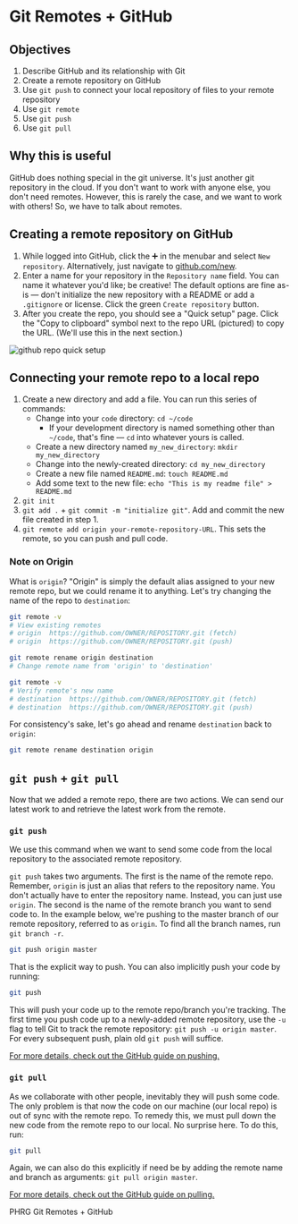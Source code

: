 # Git Remotes + GitHub

## Objectives
1. Describe GitHub and its relationship with Git
2. Create a remote repository on GitHub
3. Use `git push` to connect your local repository of files to your remote repository
4. Use `git remote`
5. Use `git push`
6. Use `git pull`

## Why this is useful
GitHub does nothing special in the git universe. It's just another git repository in the cloud. If you don't want to work with anyone else, you don't need remotes. However, this is rarely the case, and we want to work with others! So, we have to talk about remotes.

## Creating a remote repository on GitHub
1. While logged into GitHub, click the :heavy_plus_sign: in the menubar and select `New repository`. Alternatively, just navigate to [github.com/new](https://github.com/new).
2. Enter a name for your repository in the `Repository name` field. You can name it whatever you'd like; be creative! The default options are fine as-is — don't initialize the new repository with a README or add a `.gitignore` or license. Click the green `Create repository` button.
3. After you create the repo, you should see a "Quick setup" page. Click the "Copy to clipboard" symbol next to the repo URL (pictured) to copy the URL. (We'll use this in the next section.)

![github repo quick setup](https://curriculum-content.s3.amazonaws.com/web-development/enough-git-for-learn-co/github_quick_setup.png)

## Connecting your remote repo to a local repo
1. Create a new directory and add a file. You can run this series of commands:
    * Change into your `code` directory: `cd ~/code`
      - If your development directory is named something other than `~/code`, that's fine — `cd` into whatever yours is called.
    * Create a new directory named `my_new_directory`: `mkdir my_new_directory`
    * Change into the newly-created directory: `cd my_new_directory`
    * Create a new file named `README.md`: `touch README.md`
    * Add some text to the new file: `echo "This is my readme file" > README.md`
2. `git init`
3. `git add .` + `git commit -m "initialize git"`. Add and commit the new file created in step 1.
4. `git remote add origin your-remote-repository-URL`. This sets the remote, so you can push and pull code.

### Note on Origin
What is `origin`? "Origin" is simply the default alias assigned to your new remote repo, but we could rename it to anything. Let's try changing the name of the repo to `destination`:

```bash
git remote -v
# View existing remotes
# origin  https://github.com/OWNER/REPOSITORY.git (fetch)
# origin  https://github.com/OWNER/REPOSITORY.git (push)

git remote rename origin destination
# Change remote name from 'origin' to 'destination'

git remote -v
# Verify remote's new name
# destination  https://github.com/OWNER/REPOSITORY.git (fetch)
# destination  https://github.com/OWNER/REPOSITORY.git (push)
```

For consistency's sake, let's go ahead and rename `destination` back to `origin`:

```bash
git remote rename destination origin
```

## `git push` + `git pull`

Now that we added a remote repo, there are two actions. We can send our latest work to and retrieve the latest work from the remote.

### `git push`

We use this command when we want to send some code from the local repository to the associated remote repository.

`git push` takes two arguments. The first is the name of the remote repo. Remember, `origin` is just an alias that refers to the repository name. You don't actually have to enter the repository name. Instead, you can just use `origin`. The second is the name of the remote branch you want to send code to. In the example below, we're pushing to the master branch of our remote repository, referred to as `origin`. To find all the branch names, run `git branch -r`.

```bash
git push origin master
```

That is the explicit way to push. You can also implicitly push your code by running:

```bash
git push
```
This will push your code up to the remote repo/branch you're tracking. The first time you push code up to a newly-added remote repository, use the `-u` flag to tell Git to track the remote repository: `git push -u origin master`. For every subsequent push, plain old `git push` will suffice.

[For more details, check out the GitHub guide on pushing.](https://help.github.com/articles/pushing-to-a-remote/)

### `git pull`

As we collaborate with other people, inevitably they will push some code. The only problem is that now the code on our machine (our local repo) is out of sync with the remote repo. To remedy this, we must pull down the new code from the remote repo to our local. No surprise here. To do this, run:

```bash
git pull
```

Again, we can also do this explicitly if need be by adding the remote name and branch as arguments: `git pull origin master`.

[For more details, check out the GitHub guide on pulling.](https://help.github.com/articles/fetching-a-remote/)

<p data-visibility='hidden'>PHRG Git Remotes + GitHub</p>